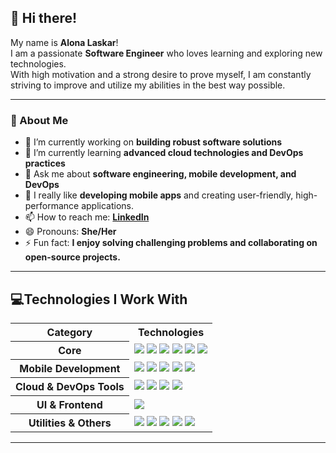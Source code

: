 ## 👋 Hi there!

My name is **Alona Laskar**!  
I am a passionate **Software Engineer** who loves learning and exploring new technologies.  
With high motivation and a strong desire to prove myself, I am constantly striving to improve and utilize my abilities in the best way possible.

---

### 🌟 About Me

- 🔭 I’m currently working on **building robust software solutions**
- 🌱 I’m currently learning **advanced cloud technologies and DevOps practices**
- 💬 Ask me about **software engineering, mobile development, and DevOps**
- 📱 I really like **developing mobile apps** and creating user-friendly, high-performance applications.
- 📫 How to reach me: [**LinkedIn**](https://www.linkedin.com/in/alona-laskar-software-engineer/)
- 😄 Pronouns: **She/Her**
- ⚡ Fun fact: **I enjoy solving challenging problems and collaborating on open-source projects.**

---

## 💻Technologies I Work With

<table>
  <tr>
    <th>Category</th>
    <th>Technologies</th>
  </tr>
  <tr>
    <th>Core</th>
    <td>
      <img src="https://img.shields.io/badge/Python-3776AB?style=for-the-badge&logo=python&logoColor=white"/>
      <img src="https://img.shields.io/badge/C-00599C?style=for-the-badge&logo=c&logoColor=white"/>
      <img src="https://img.shields.io/badge/C++-00599C?style=for-the-badge&logo=cplusplus&logoColor=white"/>
      <img src="https://img.shields.io/badge/Java-007396?style=for-the-badge&logo=java&logoColor=white"/>
      <img src="https://img.shields.io/badge/JavaScript-F7DF1E?style=for-the-badge&logo=javascript&logoColor=white"/>
      <img src="https://img.shields.io/badge/Dart-0175C2?style=for-the-badge&logo=dart&logoColor=white"/>
    </td>
  </tr>
   <tr>
    <th>Mobile Development</th>
    <td>
      <img src="https://img.shields.io/badge/React%20Native-61DAFB?style=for-the-badge&logo=react&logoColor=white"/>
      <img src="https://img.shields.io/badge/Flutter-02569B?style=for-the-badge&logo=flutter&logoColor=white"/>
      <img src="https://img.shields.io/badge/Kotlin-0095D5?style=for-the-badge&logo=kotlin&logoColor=white"/>
      <img src="https://img.shields.io/badge/Ionic-3880FF?style=for-the-badge&logo=ionic&logoColor=white"/>
      <img src="https://img.shields.io/badge/Capacitor-119EFF?style=for-the-badge&logo=capacitor&logoColor=white"/>
    </td>
  </tr>
   <tr>
    <th>Cloud & DevOps Tools</th>
    <td>
      <img src="https://img.shields.io/badge/Docker-2496ED?style=for-the-badge&logo=docker&logoColor=white"/>
      <img src="https://img.shields.io/badge/Kubernetes-326CE5?style=for-the-badge&logo=kubernetes&logoColor=white"/>
      <img src="https://img.shields.io/badge/Cloud-4285F4?style=for-the-badge&logo=googlecloud&logoColor=white"/>
      <img src="https://img.shields.io/badge/Jenkins-D24939?style=for-the-badge&logo=jenkins&logoColor=white"/>
    </td>
  </tr>
  <tr>
    <th>UI & Frontend</th>
    <td>
      <img src="https://img.shields.io/badge/React-61DAFB?style=for-the-badge&logo=react&logoColor=white"/>
    </td>

  </tr>
 
  <tr>
    <th>Utilities & Others</th>
    <td>
      <img src="https://img.shields.io/badge/Bash-4EAA25?style=for-the-badge&logo=gnubash&logoColor=white"/>
      <img src="https://img.shields.io/badge/SQL-4479A1?style=for-the-badge&logo=postgresql&logoColor=white"/>
      <img src="https://img.shields.io/badge/GraphQL-E10098?style=for-the-badge&logo=graphql&logoColor=white"/>
      <img src="https://img.shields.io/badge/Linux-FCC624?style=for-the-badge&logo=linux&logoColor=white"/>
      <img src="https://img.shields.io/badge/Firebase-FFCA28?style=for-the-badge&logo=firebase&logoColor=white"/>
    </td>
  </tr>
</table>

---
